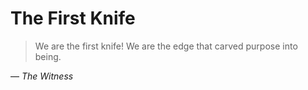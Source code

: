 # The First Knife

> We are the first knife! We are the edge that carved purpose into being.

&mdash; *The Witness*
